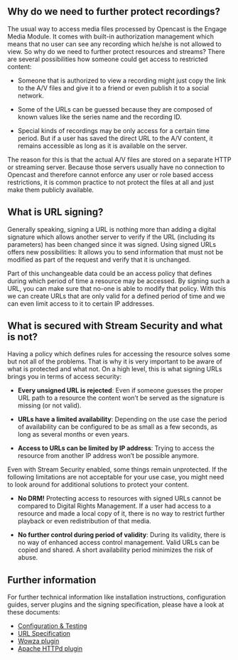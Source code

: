 ## Why do we need to further protect recordings?

The usual way to access media files processed by Opencast is the Engage Media Module. It comes with built-in authorization management which means that no user can see any recording which he/she is not allowed to view. So why do we need to further protect resources and streams? There are several possibilities how someone could get access to restricted content:

* Someone that is authorized to view a recording might just copy the link to the A/V files and give it to a friend or even publish it to a social network.

* Some of the URLs can be guessed because they are composed of known values like the series name and the recording ID.

* Special kinds of recordings may be only access for a certain time period. But if a user has saved the direct URL to the A/V content, it remains accessible as long as it is available on the server.

The reason for this is that the actual A/V files are stored on a separate HTTP or streaming server. Because those servers usually have no connection to Opencast and therefore cannot enforce any user or role based access restrictions, it is common practice to not protect the files at all and just make them publicly available.


## What is URL signing?

Generally speaking, signing a URL is nothing more than adding a digital signature which allows another server to verify if the URL (including its parameters) has been changed since it was signed. Using signed URLs offers new possibilities: It allows you to send information that must not be modified as part of the request and verify that it is unchanged.

Part of this unchangeable data could be an access policy that defines during which period of time a resource may be accessed. By signing such a URL, you can make sure that no-one is able to modify that policy. With this we can create URLs that are only valid for a defined period of time and we can even limit access to it to certain IP addresses.


## What is secured with Stream Security and what is not?

Having a policy which defines rules for accessing the resource solves some but not all of the problems. That is why it is very important to be aware of what is protected and what not. On a high level, this is what signing URLs brings you in terms of access security:

* **Every unsigned URL is rejected**: Even if someone guesses the proper URL path to a resource the content won’t be served as the signature is missing (or not valid).

* **URLs have a limited availability**: Depending on the use case the period of availability can be configured to be as small as a few seconds, as long as several months or even years.

* **Access to URLs can be limited by IP address**: Trying to access the resource from another IP address won’t be possible anymore.


Even with Stream Security enabled, some things remain unprotected. If the following limitations are not acceptable for your use case, you might need to look around for additional solutions to protect your content.

* **No DRM!** Protecting access to resources with signed URLs cannot be compared to Digital Rights Management. If a user had access to a resource and made a local copy of it, there is no way to restrict further playback or even redistribution of that media.

* **No further control during period of validity**: During its validity, there is no way of enhanced access control management. Valid URLs can be copied and shared. A short availability period minimizes the risk of abuse.

## Further information

For further technical information like installation instructions, configuration guides, server plugins and the signing specification, please have a look at these documents:

* [Configuration & Testing](../configuration/stream-security.md)
* [URL Specification](http://docs.opencast.org/latest/developer/stream-security-insights)
* [Wowza plugin](https://bitbucket.org/entwinemedia/apache-httpd-stream-security-plugin)
* [Apache HTTPd plugin](https://bitbucket.org/entwinemedia/apache-httpd-stream-security-plugin)

